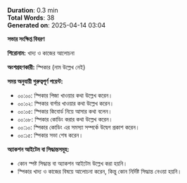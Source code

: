 
**Duration**: 0.3 min  
**Total Words**: 38  
**Generated on**: 2025-04-14 03:04


**সভার সংক্ষিপ্ত বিবরণ**

**শিরোনাম:** খাদ্য ও কাজের আলোচনা

**অংশগ্রহণকারী:** স্পিকার (নাম উল্লেখ নেই)

**সময় অনুযায়ী গুরুত্বপূর্ণ পয়েন্ট:**

- ০০:০০: স্পিকার পিজা খাওয়ার কথা উল্লেখ করেন।
- ০০:০২: স্পিকার বার্গার খাওয়ার কথা উল্লেখ করেন।
- ০০:০৫: স্পিকার কিবোর্ড নিয়ে আসার কথা বলেন।
- ০০:০৮: স্পিকার কোডিং করার কথা উল্লেখ করেন।
- ০০:১০: স্পিকার কোডিং এর সমস্যা সম্পর্কে উদ্বেগ প্রকাশ করেন।
- ০০:১৫: স্পিকার সভা শেষ করেন।

**অ্যাকশন আইটেম বা সিদ্ধান্তসমূহ:**

- কোন স্পষ্ট সিদ্ধান্ত বা অ্যাকশন আইটেম উল্লেখ করা হয়নি।
- স্পিকার খাদ্য ও কাজের বিষয়ে আলোচনা করেন, কিন্তু কোন নির্দিষ্ট সিদ্ধান্ত নেওয়া হয়নি।